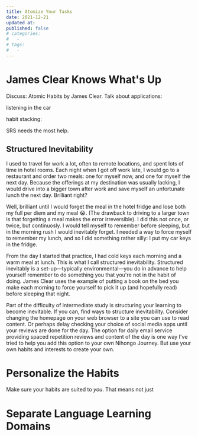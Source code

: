 ```yaml
---
title: Atomize Your Tasks
date: 2021-12-21
updated at: 
published: false
# categories:
#   - 
# tags:
#   - 
---
```


# James Clear Knows What's Up

Discuss: Atomic Habits by James Clear. Talk about applications:

listening in the car

habit stacking: 

SRS needs the most help. 

## Structured Inevitability

I used to travel for work a lot, often to remote locations, and spent lots of time in hotel rooms. Each night when I got off work late, I would go to a restaurant and order two meals: one for myself now, and one for myself the next day. Because the offerings at my destination was usually lacking, I would drive into a bigger town after work and save myself an unfortunate lunch the next day. Brilliant right? 

Well, brilliant until I would forget the meal in the hotel fridge and lose both my full per diem and my meal 😭. (The drawback to driving to a larger town is that forgetting a meal makes the error irreversible). I did this not once, or twice, but continuosly. I would tell myself to remember before sleeping, but in the morning rush I would inevitably forget. I needed a way to force myself to remember my lunch, and so I did something rather silly: I put my car keys in the fridge. 

From the day I started that practice, I had cold keys each morning and a warm meal at lunch. This is what I call structured inevitability. Structured inevitably is a set-up—typically environmental—you do in advance to help yourself remember to do something you that you're not in the habit of doing. James Clear uses the example of putting a book on the bed you make each morning to force yourself to pick it up (and hopefully read) before sleeping that night. 

Part of the difficulty of intermediate study is structuring your learning to become inevitable. If you can, find ways to structure inevitability. Consider changing the homepage on your web browser to a site you can use to read content. Or perhaps delay checking your choice of social media apps until your reviews are done for the day. The option for daily email service providing spaced repetition reviews and content of the day is one way I've tried to help you add this option to your own Nihongo Journey. But use your own habits and interests to create your own. 

# Personalize the Habits

Make sure your habits are suited to *you*. That means not just 

# Separate Language Learning Domains